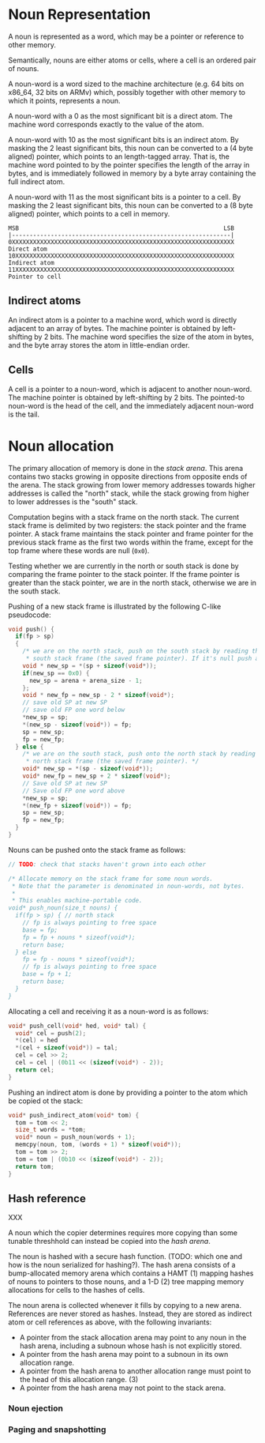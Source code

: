 # Noun Representation

A noun is represented as a word, which may be a pointer or reference to other memory.

Semantically, nouns are either atoms or cells, where a cell is an ordered pair of nouns.

A noun-word is a word sized to the machine architecture (e.g. 64 bits on x86_64, 32 bits on ARMv)
which, possibly together with other memory to which it points, represents a noun.

A noun-word with a 0 as the most significant bit is a direct atom.
The machine word corresponds exactly to the value of the atom.

A noun-word with 10 as the most significant bits is an indirect atom. By masking the 2 least significant bits,
this noun can be converted to a (4 byte aligned) pointer, which points to an length-tagged array.
That is, the machine word pointed to by the pointer specifies the length of the array in bytes,
and is immediately followed in memory by a byte array containing the full indirect atom.

A noun-word with 11 as the most significant bits is a pointer to a cell. By masking the 2 least significant bits,
this noun can be converted to a (8 byte aligned) pointer, which points to a cell in memory.

```
MSB                                                          LSB                  
|--------------------------------------------------------------|                  
0XXXXXXXXXXXXXXXXXXXXXXXXXXXXXXXXXXXXXXXXXXXXXXXXXXXXXXXXXXXXXXX  Direct atom     
10XXXXXXXXXXXXXXXXXXXXXXXXXXXXXXXXXXXXXXXXXXXXXXXXXXXXXXXXXXXXXX  Indirect atom   
11XXXXXXXXXXXXXXXXXXXXXXXXXXXXXXXXXXXXXXXXXXXXXXXXXXXXXXXXXXXXXX  Pointer to cell 
```

## Indirect atoms

An indirect atom is a pointer to a machine word, which word is directly adjacent to an array of bytes.
The machine pointer is obtained by left-shifting by 2 bits.
The machine word specifies the size of the atom in bytes, and the byte array stores the atom in little-endian order.

## Cells

A cell is a pointer to a noun-word, which is adjacent to another noun-word.
The machine pointer is obtained by left-shifting by 2 bits.
The pointed-to noun-word is the head of the cell, and the immediately adjacent noun-word is the tail.

# Noun allocation
The primary allocation of memory is done in the _stack arena_.
This arena contains two stacks growing in opposite directions from opposite ends of the arena.
The stack growing from lower memory addresses towards higher addresses is called the "north" stack, while the stack growing from higher to lower addresses is the "south" stack.

Computation begins with a stack frame on the north stack. The current stack frame is delimited by two registers: the stack pointer and the frame pointer.
A stack frame maintains the stack pointer and frame pointer for the previous stack frame as the first two words within the frame, except for the top frame
where these words are null (`0x0`).

Testing whether we are currently in the north or south stack is done by comparing the frame pointer to the stack pointer.
If the frame pointer is greater than the stack pointer, we are in the north stack, otherwise we are in the south stack.

Pushing of a new stack frame is illustrated by the following C-like pseudocode:

```c
void push() {
  if(fp > sp)
  {
    /* we are on the north stack, push on the south stack by reading the end of the last
     * south stack frame (the saved frame pointer). If it's null push at the end of the memory arena */
    void * new_sp = *(sp + sizeof(void*));
    if(new_sp == 0x0) {
      new_sp = arena + arena_size - 1;
    };
    void * new_fp = new_sp - 2 * sizeof(void*);
    // save old SP at new SP
    // save old FP one word below
    *new_sp = sp;
    *(new_sp - sizeof(void*)) = fp;
    sp = new_sp;
    fp = new_fp;
  } else {
    /* we are on the south stack, push onto the north stack by reading the end of the last
     * north stack frame (the saved frame pointer). */
    void* new_sp = *(sp - sizeof(void*));
    void* new_fp = new_sp + 2 * sizeof(void*);
    // Save old SP at new SP
    // Save old FP one word above
    *new_sp = sp;
    *(new_fp + sizeof(void*)) = fp;
    sp = new_sp;
    fp = new_fp;
  }
}
```

Nouns can be pushed onto the stack frame as follows:

```c
// TODO: check that stacks haven't grown into each other

/* Allocate memory on the stack frame for some noun words.
 * Note that the parameter is denominated in noun-words, not bytes.
 * 
 * This enables machine-portable code.
void* push_noun(size_t nouns) {
  if(fp > sp) { // north stack
    // fp is always pointing to free space
    base = fp;
    fp = fp + nouns * sizeof(void*);
    return base;
  } else
    fp = fp - nouns * sizeof(void*);
    // fp is always pointing to free space
    base = fp + 1;
    return base;
  }
}
```

Allocating a cell and receiving it as a noun-word is as follows:

```c
void* push_cell(void* hed, void* tal) {
  void* cel = push(2);
  *(cel) = hed
  *(cel + sizeof(void*)) = tal;
  cel = cel >> 2;
  cel = cel | (0b11 << (sizeof(void*) - 2));
  return cel;
}
```

Pushing an indirect atom is done by providing a pointer to the atom which be copied ot the stack:

```c
void* push_indirect_atom(void* tom) {
  tom = tom << 2;
  size_t words = *tom;
  void* noun = push_noun(words + 1);
  memcpy(noun, tom, (words + 1) * sizeof(void*));
  tom = tom >> 2;
  tom = tom | (0b10 << (sizeof(void*) - 2));
  return tom;
}
```

## Hash reference

XXX

A noun which the copier determines requires more copying than some tunable threshhold can instead be copied into the _hash arena_.

The noun is hashed with a secure hash function. (TODO: which one and how is the noun serialized for hashing?).
The hash arena consists of a bump-allocated memory arena which contains a HAMT (1) mapping hashes of nouns to pointers to those nouns,
and a 1-D (2) tree mapping memory allocations for cells to the hashes of cells.

The noun arena is collected whenever it fills by copying to a new arena.
References are never stored as hashes. Instead, they are stored as indirect atom or cell references as above, with the following invariants:

- A pointer from the stack allocation arena may point to any noun in the hash arena, including a subnoun whose hash is not explicitly stored.
- A pointer from the hash arena may point to a subnoun in its own allocation range.
- A pointer from the hash arena to another allocation range must point to the head of this allocation range. (3)
- A pointer from the hash arena may not point to the stack arena.

### Noun ejection

### Paging and snapshotting

